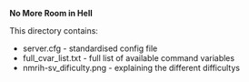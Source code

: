 **No More Room in Hell**

This directory contains:

 - server.cfg - standardised config file
 - full_cvar_list.txt - full list of available command variables
 - nmrih-sv_dificulty.png - explaining the different difficultys